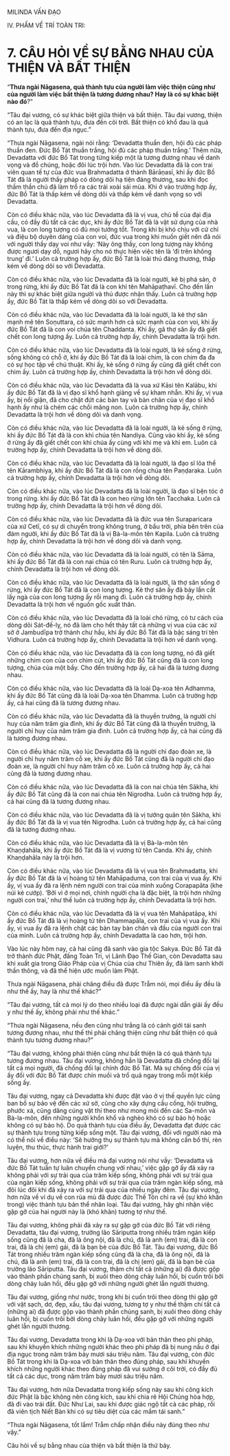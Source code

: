 MILINDA VẤN ĐẠO

IV. PHẨM VỀ TRÍ TOÀN TRI:

# 7. CÂU HỎI VỀ SỰ BẰNG NHAU CỦA THIỆN VÀ BẤT THIỆN

“**Thưa ngài Nāgasena, quả thành tựu của người làm việc thiện cũng như của người làm việc bất thiện là tương đương nhau? Hay là có sự khác biệt nào đó**?”

“Tâu đại vương, có sự khác biệt giữa thiện và bất thiện. Tâu đại vương, thiện có an lạc là quả thành tựu, đưa đến cõi trời. Bất thiện có khổ đau là quả thành tựu, đưa đến địa ngục.”

“Thưa ngài Nāgasena, ngài nói rằng: ‘Devadatta thuần đen, hội đủ các pháp thuần đen. Đức Bồ Tát thuần trắng, hội đủ các pháp thuần trắng.’ Thêm nữa, Devadatta với đức Bồ Tát trong từng kiếp một là tương đương nhau về danh vọng và đồ chúng, hoặc đôi lúc trội hơn. Vào lúc Devadatta đã là con trai viên quan tế tự của đức vua Brahmadatta ở thành Bārāṇasī, khi ấy đức Bồ Tát đã là người thầy pháp có dòng dõi hạ tiện đáng thương, sau khi đọc thầm thần chú đã làm trổ ra các trái xoài sái mùa. Khi ở vào trường hợp ấy, đức Bồ Tát là thấp kém về dòng dõi và thấp kém về danh vọng so với Devadatta.

Còn có điều khác nữa, vào lúc Devadatta đã là vị vua, chủ tể của đại địa cầu, có đầy đủ tất cả các dục, khi ấy đức Bồ Tát đã là vật sử dụng của nhà vua, là con long tượng có đủ mọi tướng tốt. Trong khi bị khó chịu với cử chỉ và điệu bộ duyên dáng của con voi, đức vua trong khi muốn giết nên đã nói với người thầy dạy voi như vầy: ‘Này ông thầy, con long tượng này không được ngươi dạy dỗ, ngươi hãy cho nó thực hiện việc tên là ‘đi trên không trung’ đi.’ Luôn cả trường hợp ấy, đức Bồ Tát là loài thú đáng thương, thấp kém về dòng dõi so với Devadatta.

Còn có điều khác nữa, vào lúc Devadatta đã là loài người, kẻ bị phá sản, ở trong rừng, khi ấy đức Bồ Tát đã là con khỉ tên Mahāpaṭhavī. Cho đến lần này thì sự khác biệt giữa người và thú được nhận thấy. Luôn cả trường hợp ấy, đức Bồ Tát là thấp kém về dòng dõi so với Devadatta.

Còn có điều khác nữa, vào lúc Devadatta đã là loài người, là kẻ thợ săn mạnh mẽ tên Soṇuttara, có sức mạnh hơn cả sức mạnh của con voi, khi ấy đức Bồ Tát đã là con voi chúa tên Chaddanta. Khi ấy, gã thợ săn ấy đã giết chết con long tượng ấy. Luôn cả trường hợp ấy, chính Devadatta là trội hơn.

Còn có điều khác nữa, vào lúc Devadatta đã là loài người, là kẻ sống ở rừng, sống không có chỗ ở, khi ấy đức Bồ Tát đã là loài chim, là con chim đa đa có sự học tập về chú thuật. Khi ấy, kẻ sống ở rừng ấy cũng đã giết chết con chim ấy. Luôn cả trường hợp ấy, chính Devadatta là trội hơn về dòng dõi.

Còn có điều khác nữa, vào lúc Devadatta đã là vua xứ Kāsi tên Kalābu, khi ấy đức Bồ Tát đã là vị đạo sĩ khổ hạnh giảng về sự kham nhẫn. Khi ấy, vị vua ấy, bị nổi giận, đã cho chặt đứt các bàn tay và bàn chân của vị đạo sĩ khổ hạnh ấy như là chém các chồi măng non. Luôn cả trường hợp ấy, chính Devadatta là trội hơn về dòng dõi và danh vọng.

Còn có điều khác nữa, vào lúc Devadatta đã là loài người, là kẻ sống ở rừng, khi ấy đức Bồ Tát đã là con khỉ chúa tên Nandiya. Cũng vào khi ấy, kẻ sống ở rừng ấy đã giết chết con khỉ chúa ấy cùng với khỉ mẹ và khỉ em. Luôn cả trường hợp ấy, chính Devadatta là trội hơn về dòng dõi.

Còn có điều khác nữa, vào lúc Devadatta đã là loài người, là đạo sĩ lõa thể tên Kārambhiya, khi ấy đức Bồ Tát đã là con rồng chúa tên Paṇḍaraka. Luôn cả trường hợp ấy, chính Devadatta là trội hơn về dòng dõi.

Còn có điều khác nữa, vào lúc Devadatta đã là loài người, là đạo sĩ bện tóc ở trong rừng. khi ấy đức Bồ Tát đã là con heo rừng lớn tên Tacchaka. Luôn cả trường hợp ấy, chính Devadatta là trội hơn về dòng dõi.

Còn có điều khác nữa, vào lúc Devadatta đã là đức vua tên Suraparicara của xứ Cetī, có sự di chuyển trong không trung, ở bầu trời, phía bên trên của đám người, khi ấy đức Bồ Tát đã là vị Bà-la-môn tên Kapila. Luôn cả trường hợp ấy, chính Devadatta là trội hơn về dòng dõi và danh vọng.

Còn có điều khác nữa, vào lúc Devadatta đã là loài người, có tên là Sāma, khi ấy đức Bồ Tát đã là con nai chúa có tên Ruru. Luôn cả trường hợp ấy, chính Devadatta là trội hơn về dòng dõi.

Còn có điều khác nữa, vào lúc Devadatta đã là loài người, là thợ săn sống ở rừng, khi ấy đức Bồ Tát đã là con long tượng. Kẻ thợ săn ấy đã bảy lần cắt lấy ngà của con long tượng ấy rồi mang đi. Luôn cả trường hợp ấy, chính Devadatta là trội hơn về nguồn gốc xuất thân.

Còn có điều khác nữa, vào lúc Devadatta đã là loài chó rừng, có tư cách của dòng dõi Sát-đế-lỵ, nó đã làm cho hết thảy tất cả những vị vua của các xứ sở ở Jambudīpa trở thành chư hầu, khi ấy đức Bồ Tát đã là bậc sáng trí tên Vidhura. Luôn cả trường hợp ấy, chính Devadatta là trội hơn về danh vọng.

Còn có điều khác nữa, vào lúc Devadatta đã là con long tượng, nó đã giết những chim con của con chim cút, khi ấy đức Bồ Tát cũng đã là con long tượng, chúa của một bầy. Cho đến trường hợp ấy, cả hai đã là tương đương nhau.

Còn có điều khác nữa, vào lúc Devadatta đã là loài Dạ-xoa tên Adhamma, khi ấy đức Bồ Tát cũng đã là loài Dạ-xoa tên Dhamma. Luôn cả trường hợp ấy, cả hai cũng đã là tương đương nhau.

Còn có điều khác nữa, vào lúc Devadatta đã là thuyền trưởng, là người chỉ huy của năm trăm gia đình, khi ấy đức Bồ Tát cũng đã là thuyền trưởng, là người chỉ huy của năm trăm gia đình. Luôn cả trường hợp ấy, cả hai cũng đã là tương đương nhau.

Còn có điều khác nữa, vào lúc Devadatta đã là người chỉ đạo đoàn xe, là người chỉ huy năm trăm cỗ xe, khi ấy đức Bồ Tát cũng đã là người chỉ đạo đoàn xe, là người chỉ huy năm trăm cỗ xe. Luôn cả trường hợp ấy, cả hai cũng đã là tương đương nhau.

Còn có điều khác nữa, vào lúc Devadatta đã là con nai chúa tên Sākha, khi ấy đức Bồ Tát cũng đã là con nai chúa tên Nigrodha. Luôn cả trường hợp ấy, cả hai cũng đã là tương đương nhau.

Còn có điều khác nữa, vào lúc Devadatta đã là vị tướng quân tên Sākha, khi ấy đức Bồ Tát đã là vị vua tên Nigrodha. Luôn cả trường hợp ấy, cả hai cũng đã là tương đương nhau.

Còn có điều khác nữa, vào lúc Devadatta đã là vị Bà-la-môn tên Khaṇḍahāla, khi ấy đức Bồ Tát đã là vị vương tử tên Canda. Khi ấy, chính Khaṇḍahāla này là trội hơn.

Còn có điều khác nữa, vào lúc Devadatta đã là vị vua tên Brahmadatta, khi ấy đức Bồ Tát đã là vị hoàng tử tên Mahāpaduma, con trai của vị vua ấy. Khi ấy, vị vua ấy đã ra lệnh ném người con trai của mình xuống Corapapāta (khe núi kẻ cướp). ‘Bởi vì ở mọi nơi, chính người cha là đặc biệt, là trội hơn những người con trai,’ như thế luôn cả trường hợp ấy, chính Devadatta là trội hơn.

Còn có điều khác nữa, vào lúc Devadatta đã là vị vua tên Mahāpatāpa, khi ấy đức Bồ Tát đã là vị hoàng tử tên Dhammapāla, con trai của vị vua ấy. Khi ấy, vị vua ấy đã ra lệnh chặt các bàn tay bàn chân và đầu của người con trai của mình. Luôn cả trường hợp ấy, chính Devadatta là cao hơn, trội hơn.

Vào lúc này hôm nay, cả hai cũng đã sanh vào gia tộc Sakya. Đức Bồ Tát đã trở thành đức Phật, đấng Toàn Tri, vị Lãnh Đạo Thế Gian, còn Devadatta sau khi xuất gia trong Giáo Pháp của vị Chúa của chư Thiên ấy, đã làm sanh khởi thần thông, và đã thể hiện ước muốn làm Phật.

Thưa ngài Nāgasena, phải chăng điều đã được Trẫm nói, mọi điều ấy đều là như thế ấy, hay là như thế khác?”

“Tâu đại vương, tất cả mọi lý do theo nhiều loại đã được ngài dẫn giải ấy đều y như thế ấy, không phải như thế khác.”

“Thưa ngài Nāgasena, nếu đen cũng như trắng là có cảnh giới tái sanh tương đương nhau, như thế thì phải chăng thiện cũng như bất thiện có quả thành tựu tương đương nhau?”

“Tâu đại vương, không phải thiện cũng như bất thiện là có quả thành tựu tương đương nhau. Tâu đại vương, không hẳn là Devadatta đã chống đối lại tất cả mọi người, đã chống đối lại chính đức Bồ Tát. Mà sự chống đối của vị ấy đối với đức Bồ Tát được chín muồi và trổ quả ngay trong mỗi một kiếp sống ấy.

Tâu đại vương, ngay cả Devadatta khi được đặt vào ở vị thế quyền lực cũng ban bố sự bảo vệ đến các xứ sở, cũng cho xây dựng cầu cống, hội trường, phước xá, cũng dâng cúng vật thí theo như mong mỏi đến các Sa-môn và Bà-la-môn, đến những người khốn khổ và nghèo khó có sự bảo hộ hoặc không có sự bảo hộ. Do quả thành tựu của điều ấy, Devadatta đạt được các sự thành tựu trong từng kiếp sống một. Tâu đại vương, đối với người nào mà có thể nói về điều này: ‘Sẽ hưởng thụ sự thành tựu mà không cần bố thí, rèn luyện, thu thúc, thực hành trai giới?’

Tâu đại vương, hơn nữa về điều mà đại vương nói như vầy: ‘Devadatta và đức Bồ Tát tuần tự luân chuyển chung với nhau,’ việc gặp gỡ ấy đã xảy ra không phải với sự trải qua của trăm kiếp sống, không phải với sự trải qua của ngàn kiếp sống, không phải với sự trải qua của trăm ngàn kiếp sống, mà đôi lúc đôi khi đã xảy ra với sự trải qua của nhiều ngày đêm. Tâu đại vương, hơn nữa về ví dụ về con rùa mù đã được đức Thế Tôn chỉ ra về (sự khó khăn trong) việc thành tựu bản thể nhân loại. Tâu đại vương, hãy ghi nhận việc gặp gỡ của hai người này là (khó khăn) tương tợ như thế.

Tâu đại vương, không phải đã xảy ra sự gặp gỡ của đức Bồ Tát với riêng Devadatta, tâu đại vương, trưởng lão Sāriputta trong nhiều trăm ngàn kiếp sống cũng đã là cha, đã là ông nội, đã là chú, đã là anh (em) trai, đã là con trai, đã là chị (em) gái, đã là bạn bè của đức Bồ Tát. Tâu đại vương, đức Bồ Tát trong nhiều trăm ngàn kiếp sống cũng đã là cha, đã là ông nội, đã là chú, đã là anh (em) trai, đã là con trai, đã là chị (em) gái, đã là bạn bè của trưởng lão Sāriputta. Tâu đại vương, thậm chí tất cả (những ai) đã được gộp vào thành phần chúng sanh, bị xuôi theo dòng chảy luân hồi, bị cuốn trôi bởi dòng chảy luân hồi, đều gặp gỡ với những người ghét lẫn người thương.

Tâu đại vương, giống như nước, trong khi bị cuốn trôi theo dòng thì gặp gỡ với vật sạch, dơ, đẹp, xấu, tâu đại vương, tương tợ y như thế thậm chí tất cả (những ai) đã được gộp vào thành phần chúng sanh, bị xuôi theo dòng chảy luân hồi, bị cuốn trôi bởi dòng chảy luân hồi, đều gặp gỡ với những người ghét lẫn người thương.

Tâu đại vương, Devadatta trong khi là Dạ-xoa với bản thân theo phi pháp, sau khi khuyến khích những người khác theo phi pháp đã bị nung nấu ở đại địa ngục trong năm trăm bảy mươi sáu triệu năm. Tâu đại vương, còn đức Bồ Tát trong khi là Dạ-xoa với bản thân theo đúng pháp, sau khi khuyến khích những người khác theo đúng pháp đã vui sướng ở cõi trời, có đầy đủ tất cả các dục, trong năm trăm bảy mươi sáu triệu năm.

Tâu đại vương, hơn nữa Devadatta trong kiếp sống này sau khi công kích đức Phật là bậc không nên công kích, sau khi chia rẽ Hội Chúng hòa hợp, đã đi vào trái đất. Đức Như Lai, sau khi được giác ngộ tất cả các pháp, rồi đã viên tịch Niết Bàn khi có sự tiêu diệt của các mầm tái sanh.”

“Thưa ngài Nāgasena, tốt lắm! Trẫm chấp nhận điều này đúng theo như vậy.”

Câu hỏi về sự bằng nhau của thiện và bất thiện là thứ bảy.

